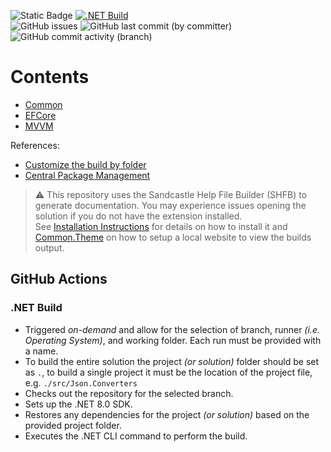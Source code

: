![Static Badge](https://img.shields.io/badge/repo-homebase-blue?style=for-the-badge)
[![.NET Build](https://github.com/KevinDHeath/HomeBase/actions/workflows/dotnet.yml/badge.svg)](https://github.com/KevinDHeath/HomeBase/actions/workflows/dotnet.yml)\
![GitHub issues](https://img.shields.io/github/issues/KevinDHeath/HomeBase?style=plastic)
![GitHub last commit (by committer)](https://img.shields.io/github/last-commit/KevinDHeath/HomeBase?label=last%20commit&style=plastic)
![GitHub commit activity (branch)](https://img.shields.io/github/commit-activity/m/KevinDHeath/HomeBase?style=plastic)

# Contents
- [Common](src/Common/README.md)
- [EFCore](src/EFCore/README.md)
- [MVVM](src/MVVM/README.md)

References:
- [Customize the build by folder](https://learn.microsoft.com/en-us/visualstudio/msbuild/customize-by-directory)
- [Central Package Management](https://learn.microsoft.com/en-us/nuget/consume-packages/central-package-management)

>:warning: This repository uses the Sandcastle Help File Builder (SHFB) to generate documentation. You may experience issues opening the solution if you do not have the extension installed.\
See [Installation Instructions](https://ewsoftware.github.io/SHFB/html/8c0c97d0-c968-4c15-9fe9-e8f3a443c50a.htm) for details on how to install it and [Common.Theme](docs/Common/Theme/README.md) on how to setup a local website to view the builds output.

## GitHub Actions

### .NET Build
- Triggered _on-demand_ and allow for the selection of branch, runner _(i.e. Operating System)_, and working folder. Each run must be provided with a name.
- To build the entire solution the project _(or solution)_ folder should be set as `.`, to build a single project it must be the location of the project file, e.g. `./src/Json.Converters`
- Checks out the repository for the selected branch.
- Sets up the .NET 8.0 SDK.
- Restores any dependencies for the project _(or solution)_ based on the provided project folder.
- Executes the .NET CLI command to perform the build.